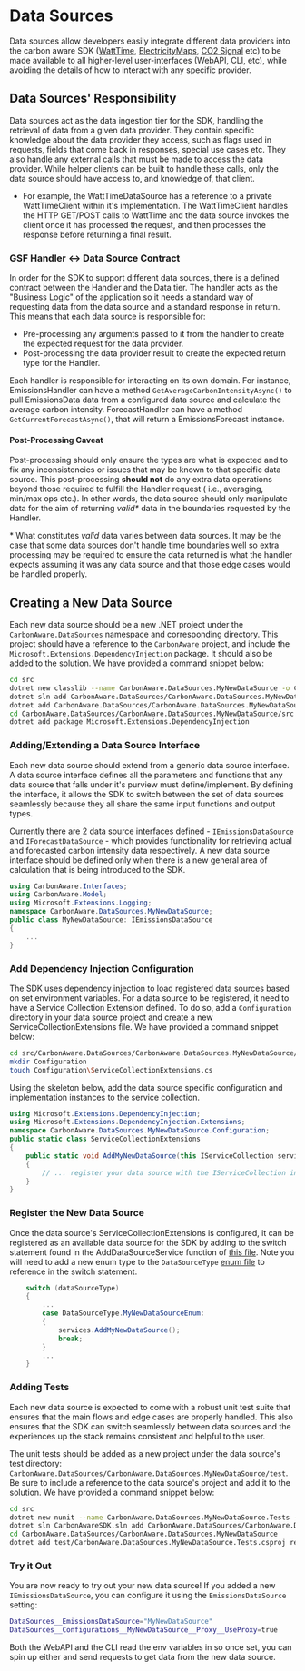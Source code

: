 # Data Sources

Data sources allow developers easily integrate different data providers into the
carbon aware SDK ([WattTime](https://www.wattime.org),
[ElectricityMaps](https://www.electricitymaps.com/),
[CO2 Signal](https://www.co2signal.com/) etc) to be made available to all
higher-level user-interfaces (WebAPI, CLI, etc), while avoiding the details of
how to interact with any specific provider.

## Data Sources' Responsibility

Data sources act as the data ingestion tier for the SDK, handling the retrieval
of data from a given data provider. They contain specific knowledge about the
data provider they access, such as flags used in requests, fields that come back
in responses, special use cases etc. They also handle any external calls that
must be made to access the data provider. While helper clients can be built to
handle these calls, only the data source should have access to, and knowledge
of, that client.

- For example, the WattTimeDataSource has a reference to a private
  WattTimeClient within it's implementation. The WattTimeClient handles the HTTP
  GET/POST calls to WattTime and the data source invokes the client once it has
  processed the request, and then processes the response before returning a
  final result.

### GSF Handler <-> Data Source Contract

In order for the SDK to support different data sources, there is a defined
contract between the Handler and the Data tier. The handler acts as the
"Business Logic" of the application so it needs a standard way of requesting
data from the data source and a standard response in return. This means that
each data source is responsible for:

- Pre-processing any arguments passed to it from the handler to create the
  expected request for the data provider.
- Post-processing the data provider result to create the expected return type
  for the Handler.

Each handler is responsible for interacting on its own domain. For instance,
EmissionsHandler can have a method `GetAverageCarbonIntensityAsync()` to pull
EmissionsData data from a configured data source and calculate the average
carbon intensity. ForecastHandler can have a method `GetCurrentForecastAsync()`,
that will return a EmissionsForecast instance.

#### Post-Processing Caveat

Post-processing should only ensure the types are what is expected and to fix any
inconsistencies or issues that may be known to that specific data source. This
post-processing **should not** do any extra data operations beyond those
required to fulfill the Handler request ( i.e., averaging, min/max ops etc.).
In other words, the data source should only manipulate data for the aim of
returning _valid\*_ data in the boundaries requested by the Handler.

\* What constitutes _valid_ data varies between data sources. It may be the case
that some data sources don't handle time boundaries well so extra processing may
be required to ensure the data returned is what the handler expects assuming
it was any data source and that those edge cases would be handled properly.

## Creating a New Data Source

Each new data source should be a new .NET project under the
`CarbonAware.DataSources` namespace and corresponding directory. This project
should have a reference to the `CarbonAware` project, and include the
`Microsoft.Extensions.DependencyInjection` package. It should also be added to
the solution. We have provided a command snippet below:

```bash
cd src
dotnet new classlib --name CarbonAware.DataSources.MyNewDataSource -o CarbonAware.DataSources/CarbonAware.DataSources.MyNewDataSource/src
dotnet sln add CarbonAware.DataSources/CarbonAware.DataSources.MyNewDataSource/src/CarbonAware.DataSources.MyNewDataSource.csproj
dotnet add CarbonAware.DataSources/CarbonAware.DataSources.MyNewDataSource/src/CarbonAware.DataSources.MyNewDataSource.csproj reference CarbonAware/src/CarbonAware.csproj
cd CarbonAware.DataSources/CarbonAware.DataSources.MyNewDataSource/src
dotnet add package Microsoft.Extensions.DependencyInjection
```

### Adding/Extending a Data Source Interface

Each new data source should extend from a generic data source interface. A data
source interface defines all the parameters and functions that any data source
that falls under it's purview must define/implement. By defining the interface,
it allows the SDK to switch between the set of data sources seamlessly because
they all share the same input functions and output types.

Currently there are 2 data source interfaces defined - `IEmissionsDataSource`
and `IForecastDataSource` - which provides functionality for retrieving actual
and forecasted carbon intensity data respectively. A new data source interface
should be defined only when there is a new general area of calculation that is
being introduced to the SDK.

```csharp
using CarbonAware.Interfaces;
using CarbonAware.Model;
using Microsoft.Extensions.Logging;
namespace CarbonAware.DataSources.MyNewDataSource;
public class MyNewDataSource: IEmissionsDataSource
{
    ...
}
```

### Add Dependency Injection Configuration

The SDK uses dependency injection to load registered data sources based on set
environment variables. For a data source to be registered, it need to have a
Service Collection Extension defined. To do so, add a `Configuration` directory
in your data source project and create a new ServiceCollectionExtensions file.
We have provided a command snippet below:

```sh
cd src/CarbonAware.DataSources/CarbonAware.DataSources.MyNewDataSource/src
mkdir Configuration
touch Configuration\ServiceCollectionExtensions.cs
```

Using the skeleton below, add the data source specific configuration and
implementation instances to the service collection.

```csharp
using Microsoft.Extensions.DependencyInjection;
using Microsoft.Extensions.DependencyInjection.Extensions;
namespace CarbonAware.DataSources.MyNewDataSource.Configuration;
public static class ServiceCollectionExtensions
{
    public static void AddMyNewDataSource(this IServiceCollection services)
    {
        // ... register your data source with the IServiceCollection instance
    }
}
```

### Register the New Data Source

Once the data source's ServiceCollectionExtensions is configured, it can be
registered as an available data source for the SDK by adding to the switch
statement found in the AddDataSourceService function of
[this file](../../src/CarbonAware.DataSources/CarbonAware.DataSources.Registration\Configuration\ServiceCollectionExtensions.cs).
Note you will need to add a new enum type to the `DataSourceType`
[enum file](../../src/CarbonAware.DataSources/CarbonAware.DataSources.Registration/Configuration/DataSourceType.cs)
to reference in the switch statement.

```csharp
    switch (dataSourceType)
    {
        ...
        case DataSourceType.MyNewDataSourceEnum:
        {
            services.AddMyNewDataSource();
            break;
        }
        ...
    }
```

### Adding Tests

Each new data source is expected to come with a robust unit test suite that
ensures that the main flows and edge cases are properly handled. This also
ensures that the SDK can switch seamlessly between data sources and the
experiences up the stack remains consistent and helpful to the user.

The unit tests should be added as a new project under the data source's test
directory:
`CarbonAware.DataSources/CarbonAware.DataSources.MyNewDataSource/test`. Be sure
to include a reference to the data source's project and add it to the solution.
We have provided a command snippet below:

```sh
cd src
dotnet new nunit --name CarbonAware.DataSources.MyNewDataSource.Tests -o CarbonAware.DataSources/CarbonAware.DataSources.MyNewDataSource/test
dotnet sln CarbonAwareSDK.sln add CarbonAware.DataSources/CarbonAware.DataSources.MyNewDataSource/test/CarbonAware.DataSources.MyNewDataSource.Tests.csproj
cd CarbonAware.DataSources/CarbonAware.DataSources.MyNewDataSource
dotnet add test/CarbonAware.DataSources.MyNewDataSource.Tests.csproj reference src/CarbonAware.DataSources.MyNewDataSource.csproj
```

### Try it Out

You are now ready to try out your new data source! If you added a new
`IEmissionsDataSource`, you can configure it using the `EmissionsDataSource`
setting:

```bash
DataSources__EmissionsDataSource="MyNewDataSource"
DataSources__Configurations__MyNewDataSource__Proxy__UseProxy=true
```

Both the WebAPI and the CLI read the env variables in so once set, you can spin
up either and send requests to get data from the new data source.
